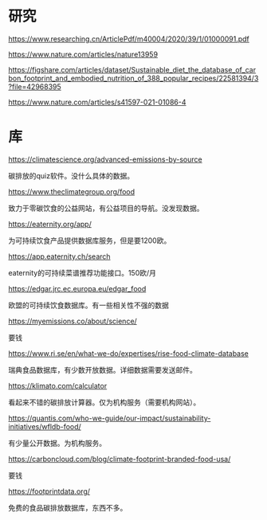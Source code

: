 # 研究

https://www.researching.cn/ArticlePdf/m40004/2020/39/1/01000091.pdf

https://www.nature.com/articles/nature13959

https://figshare.com/articles/dataset/Sustainable_diet_the_database_of_carbon_footprint_and_embodied_nutrition_of_388_popular_recipes/22581394/3?file=42968395

https://www.nature.com/articles/s41597-021-01086-4

# 库

https://climatescience.org/advanced-emissions-by-source

碳排放的quiz软件。没什么具体的数据。

https://www.theclimategroup.org/food

致力于零碳饮食的公益网站，有公益项目的导航。没发现数据。

https://eaternity.org/app/

为可持续饮食产品提供数据库服务，但是要1200欧。

https://app.eaternity.ch/search

eaternity的可持续菜谱推荐功能接口。150欧/月

https://edgar.jrc.ec.europa.eu/edgar_food

欧盟的可持续饮食数据库。有一些相关性不强的数据

https://myemissions.co/about/science/

要钱

https://www.ri.se/en/what-we-do/expertises/rise-food-climate-database

瑞典食品数据库，有少数开放数据。详细数据需要发送邮件。

https://klimato.com/calculator

看起来不错的碳排放计算器。仅为机构服务（需要机构网站）。

https://quantis.com/who-we-guide/our-impact/sustainability-initiatives/wfldb-food/

有少量公开数据。为机构服务。

https://carboncloud.com/blog/climate-footprint-branded-food-usa/

要钱

https://footprintdata.org/

免费的食品碳排放数据库，东西不多。